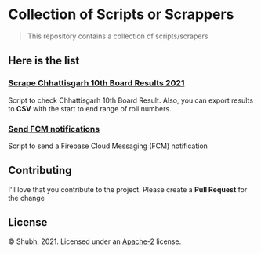 # Collection of Scripts or Scrappers

> This repository contains a collection of scripts/scrapers

[comment]: <> (> All samples use the Node 12 runtime and require the Blaze pay-as-you-go billing plan to deploy. Learn more about Cloud Functions for Firebase's Node versions [here]&#40;https://firebase.google.com/docs/functions/manage-functions#set_nodejs_version&#41;.)

[comment]: <> (### What's Cloud Functions for Firebase?)

[comment]: <> (Cloud Functions is a hosted, private, and scalable Node.js environment where you can run JavaScript)

[comment]: <> (code. [Cloud Functions for Firebase]&#40;https://firebase.google.com/features/functions&#41; integrates the Firebase platform by)

[comment]: <> (letting you write code that responds to events and invokes functionality exposed by other Firebase features.)

## Here is the list

[comment]: <> (Here is a set of minimal samples for each Cloud Functions trigger types.)

### [Scrape Chhattisgarh 10th Board Results 2021](/chhattisgarh-10th-board-results)

Script to check Chhattisgarh 10th Board Result. Also, you can export results to **CSV** with the start to end range of
roll numbers.

### [Send FCM notifications](/fcm-notifications)

Script to send a Firebase Cloud Messaging (FCM) notification

## Contributing

I'll love that you contribute to the project. Please create a **Pull Request** for the change 

## License

© Shubh, 2021. Licensed under an [Apache-2](LICENSE) license.
